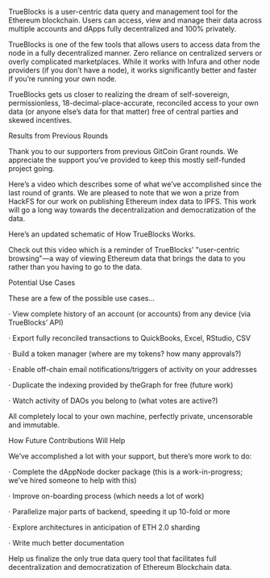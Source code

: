 TrueBlocks is a user-centric data query and management tool for the Ethereum blockchain. Users can access, view and manage their data across multiple accounts and dApps fully decentralized and 100% privately.

 

TrueBlocks is one of the few tools that allows users to access data from the node in a fully decentralized manner. Zero reliance on centralized servers or overly complicated marketplaces. While it works with Infura and other node providers (if you don’t have a node), it works significantly better and faster if you’re running your own node.



TrueBlocks gets us closer to realizing the dream of self-sovereign, permissionless, 18-decimal-place-accurate, reconciled access to your own data (or anyone else’s data for that matter) free of central parties and skewed incentives.



Results from Previous Rounds

 

Thank you to our supporters from previous GitCoin Grant rounds. We appreciate the support you’ve provided to keep this mostly self-funded project going. 

 

Here’s a video which describes some of what we’ve accomplished since the last round of grants. We are pleased to note that we won a prize from HackFS for our work on publishing Ethereum index data to IPFS. This work will go a long way towards the decentralization and democratization of the data.



Here’s an updated schematic of How TrueBlocks Works.



Check out this video which is a reminder of TrueBlocks’ "user-centric browsing"—a way of viewing Ethereum data that brings the data to you rather than you having to go to the data.



Potential Use Cases



These are a few of the possible use cases...



·      View complete history of an account (or accounts) from any device (via TrueBlocks’ API)

·      Export fully reconciled transactions to QuickBooks, Excel, RStudio, CSV

·      Build a token manager (where are my tokens? how many approvals?)

·      Enable off-chain email notifications/triggers of activity on your addresses

·      Duplicate the indexing provided by theGraph for free (future work)

·      Watch activity of DAOs you belong to (what votes are active?)



All completely local to your own machine, perfectly private, uncensorable and immutable.

 

How Future Contributions Will Help

 

We’ve accomplished a lot with your support, but there’s more work to do:



·      Complete the dAppNode docker package (this is a work-in-progress; we’ve hired someone to help with this)

·      Improve on-boarding process (which needs a lot of work)

·      Parallelize major parts of backend, speeding it up 10-fold or more

·      Explore architectures in anticipation of ETH 2.0 sharding

·      Write much better documentation



Help us finalize the only true data query tool that facilitates full decentralization and democratization of Ethereum Blockchain data. 

